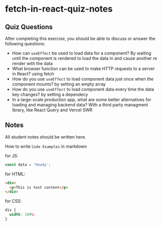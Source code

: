 # fetch-in-react-quiz-notes

## Quiz Questions

After completing this exercise, you should be able to discuss or answer the following questions:

- How can `useEffect` be used to load data for a component?
  By waiting until the component is rendered to load the data in and cause another re render with the data
- What browser function can be used to make HTTP requests to a server in React?
  using fetch
- How do you use `useEffect` to load component data just once when the component mounts?
  by setting an empty array
- How do you use `useEffect` to load component data every time the data key changes?
  by setting a dependecy
- In a large-scale production app, what are some better alternatives for loading and managing backend data?
  With a third party managment lbrary, like React Query and Vercel SWR

## Notes

All student notes should be written here.

How to write `Code Examples` in markdown

for JS:

```javascript
const data = 'Howdy';
```

for HTML:

```html
<div>
  <p>This is text content</p>
</div>
```

for CSS:

```css
div {
  width: 100%;
}
```

